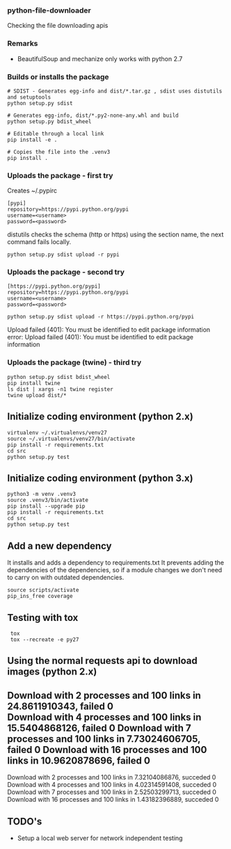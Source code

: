 ### python-file-downloader

Checking the file downloading apis

### Remarks
 * BeautifulSoup and mechanize only works with python 2.7

### Builds or installs the package
```
# SDIST - Generates egg-info and dist/*.tar.gz , sdist uses distutils and setuptools
python setup.py sdist

# Generates egg-info, dist/*.py2-none-any.whl and build 
python setup.py bdist_wheel

# Editable through a local link
pip install -e .

# Copies the file into the .venv3
pip install .
```

### Uploads the package - first try
Creates  ~/.pypirc
```
[pypi]
repository=https://pypi.python.org/pypi
username=<username>
password=<password>
```
distutils checks the schema (http or https) using the section name,
the next command fails locally.
```
python setup.py sdist upload -r pypi
```

### Uploads the package - second try

```
[https://pypi.python.org/pypi]
repository=https://pypi.python.org/pypi
username=<username>
password=<password>
```
```
python setup.py sdist upload -r https://pypi.python.org/pypi
```
Upload failed (401): You must be identified to edit package information
error: Upload failed (401): You must be identified to edit package information

### Uploads the package (twine) - third try
```
python setup.py sdist bdist_wheel
pip install twine
ls dist | xargs -n1 twine register
twine upload dist/*
```
## Initialize coding environment (python 2.x)
```
virtualenv ~/.virtualenvs/venv27 
source ~/.virtualenvs/venv27/bin/activate
pip install -r requirements.txt
cd src
python setup.py test
```

## Initialize coding environment (python 3.x)
```
python3 -m venv .venv3 
source .venv3/bin/activate
pip install --upgrade pip
pip install -r requirements.txt
cd src
python setup.py test
```
## Add a new dependency
It installs and adds a dependency to requirements.txt
It prevents adding the dependencies of the dependencies, so if 
a module changes we don't need to carry on with outdated dependencies.
```
source scripts/activate
pip_ins_free coverage
```
## Testing with tox
```
 tox 
 tox --recreate -e py27
```

## Using the normal requests api to download images (python 2.x) 
Download with 2 processes and 100 links in 24.8611910343, failed 0  
Download with 4 processes and 100 links in 15.5404868126, failed 0 
Download with 7 processes and 100 links in 7.73024606705, failed 0 
Download with 16 processes and 100 links in 10.9620878696, failed 0  
--- 
Download with 2 processes and 100 links in 7.32104086876, succeded 0 
Download with 4 processes and 100 links in 4.02314591408, succeded 0 
Download with 7 processes and 100 links in 2.52503299713, succeded 0 
Download with 16 processes and 100 links in 1.43182396889, succeded 0  

## TODO's 
* Setup a local web server for network independent testing 